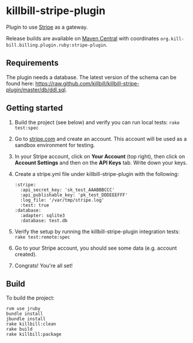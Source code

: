 killbill-stripe-plugin
======================

Plugin to use [Stripe](https://stripe.com/) as a gateway.

Release builds are available on [Maven Central](http://search.maven.org/#search%7Cga%7C1%7Cg%3A%22org.kill-bill.billing.plugin.ruby%22%20AND%20a%3A%22stripe-plugin%22) with coordinates `org.kill-bill.billing.plugin.ruby:stripe-plugin`.

Requirements
------------

The plugin needs a database. The latest version of the schema can be found here: https://raw.github.com/killbill/killbill-stripe-plugin/master/db/ddl.sql.

Getting started
---------------

1. Build the project (see below) and verify you can run local tests: `rake test:spec`
2. Go to [stripe.com](http://stripe.com/) and create an account. This account will be used as a sandbox environment for testing.
3. In your Stripe account, click on **Your Account** (top right), then click on **Account Settings** and then on the **API Keys** tab. Write down your keys.
4. Create a stripe.yml file under killbill-stripe-plugin with the following:

    ```
    :stripe:
      :api_secret_key: 'sk_test_AAABBBCCC'
      :api_publishable_key: 'pk_test_DDDEEEFFF'
      :log_file: '/var/tmp/stripe.log'
      :test: true
    :database:
      :adapter: sqlite3
      :database: test.db
    ```

5. Verify the setup by running the killbill-stripe-plugin integration tests: `rake test:remote:spec`
6. Go to your Stripe account, you should see some data (e.g. account created).
7. Congrats! You're all set!


Build
-----

To build the project:

    rvm use jruby
    bundle install
    jbundle install
    rake killbill:clean
    rake build
    rake killbill:package
